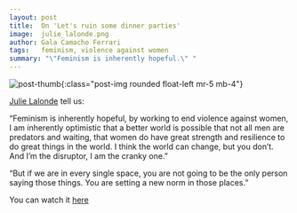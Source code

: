 ```yaml
---
layout: post
title:  On 'Let's ruin some dinner parties'
image:  julie_lalonde.png
author: Gala Camacho Ferrari
tags:   feminism, violence against women
summary: "\"Feminism is inherently hopeful.\" "
---
```


![post-thumb]({{site.baseurl}}/assets/images/thoughts/julie_lalonde.png){:class="post-img rounded float-left mr-5 mb-4"}

[Julie Lalonde](http://yellowmanteau.com/) tell us:

“Feminism is inherently hopeful, by working to end violence against women, I am inherently optimistic that a better world is possible that not all men are predators and waiting, that women do have great strength and resilience to do great things in the world. I think the world can change, but you don’t. And I’m the disruptor, I am the cranky one.”

“But if we are in every single space, you are not going to be the only person saying those things. You are setting a new norm in those places.”

You can watch it [here](https://thewalrus.ca/lets-ruin-some-dinner-parties/)
